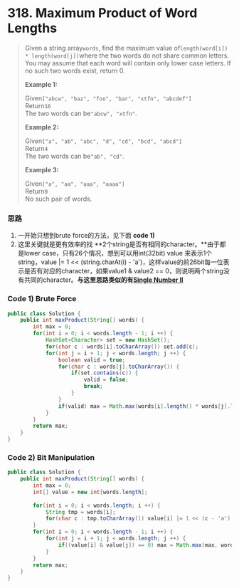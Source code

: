 # 318. Maximum Product of Word Lengths

> Given a string array`words`, find the maximum value of`length(word[i]) * length(word[j])`where the two words do not share common letters. You may assume that each word will contain only lower case letters. If no such two words exist, return 0.
>
> **Example 1:**
>
> Given`["abcw", "baz", "foo", "bar", "xtfn", "abcdef"]`  
> Return`16`  
> The two words can be`"abcw", "xtfn"`.
>
> **Example 2:**
>
> Given`["a", "ab", "abc", "d", "cd", "bcd", "abcd"]`  
> Return`4`  
> The two words can be`"ab", "cd"`.
>
> **Example 3:**
>
> Given`["a", "aa", "aaa", "aaaa"]`  
> Return`0`  
> No such pair of words.

### 思路

1. 一开始只想到brute force的方法，见下面 **code 1\)**
2. 这里关键就是更有效率的找 **2个string是否有相同的character。**由于都是lower case，只有26个情况，想到可以用int\(32bit\) value 来表示1个string，value \|= 1 &lt;&lt; \(string.charAt\(i\) - 'a'\)，这样value的前26bit每一位表示是否有对应的character，如果value1 & value2 == 0，则说明两个string没有共同的character。**与这里思路类似的有**[**Single Number II**](https://leetcode.com/problems/single-number-ii/description/)

### Code 1\) Brute Force

```java
public class Solution {
    public int maxProduct(String[] words) {
        int max = 0;
        for(int i = 0; i < words.length - 1; i ++) {
            HashSet<Character> set = new HashSet();
            for(char c : words[i].toCharArray()) set.add(c);
            for(int j = i + 1; j < words.length; j ++) {
                boolean valid = true;
                for(char c : words[j].toCharArray()) {
                    if(set.contains(c)) {
                        valid = false;
                        break;
                    }
                }
                if(valid) max = Math.max(words[i].length() * words[j].length(), max);
            }
        }
        return max;
    }
}
```

### Code 2\) Bit Manipulation

```java
public class Solution {
    public int maxProduct(String[] words) {
        int max = 0;
        int[] value = new int[words.length];
        
        for(int i = 0; i < words.length; i ++) {
            String tmp = words[i];
            for(char c : tmp.toCharArray()) value[i] |= 1 << (c - 'a');
        }
        for(int i = 0; i < words.length - 1; i ++) {
            for(int j = i + 1; j < words.length; j ++) {
                if((value[i] & value[j]) == 0) max = Math.max(max, words[i].length() * words[j].length());
            }
        }
        return max;
    }
}
```



